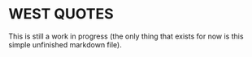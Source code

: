 # WEST QUOTES   
This is still a work in progress (the only thing that exists for now is this simple unfinished markdown file).
